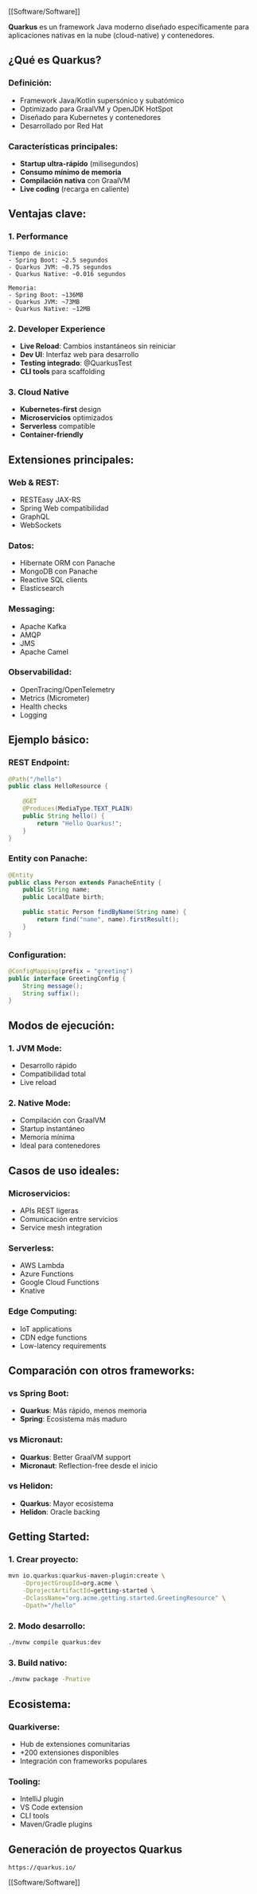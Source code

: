 [[Software/Software]]

**Quarkus** es un framework Java moderno diseñado específicamente para aplicaciones nativas en la nube (cloud-native) y contenedores.

## ¿Qué es Quarkus?

### **Definición:**

- Framework Java/Kotlin supersónico y subatómico
- Optimizado para GraalVM y OpenJDK HotSpot
- Diseñado para Kubernetes y contenedores
- Desarrollado por Red Hat

### **Características principales:**

- **Startup ultra-rápido** (milisegundos)
- **Consumo mínimo de memoria**
- **Compilación nativa** con GraalVM
- **Live coding** (recarga en caliente)

## Ventajas clave:

### **1. Performance**

```
Tiempo de inicio:
- Spring Boot: ~2.5 segundos
- Quarkus JVM: ~0.75 segundos  
- Quarkus Native: ~0.016 segundos

Memoria:
- Spring Boot: ~136MB
- Quarkus JVM: ~73MB
- Quarkus Native: ~12MB
```

### **2. Developer Experience**

- **Live Reload**: Cambios instantáneos sin reiniciar
- **Dev UI**: Interfaz web para desarrollo
- **Testing integrado**: @QuarkusTest
- **CLI tools** para scaffolding

### **3. Cloud Native**

- **Kubernetes-first** design
- **Microservicios** optimizados
- **Serverless** compatible
- **Container-friendly**

## Extensiones principales:

### **Web & REST:**

- RESTEasy JAX-RS
- Spring Web compatibilidad
- GraphQL
- WebSockets

### **Datos:**

- Hibernate ORM con Panache
- MongoDB con Panache
- Reactive SQL clients
- Elasticsearch

### **Messaging:**

- Apache Kafka
- AMQP
- JMS
- Apache Camel

### **Observabilidad:**

- OpenTracing/OpenTelemetry
- Metrics (Micrometer)
- Health checks
- Logging

## Ejemplo básico:

### **REST Endpoint:**

```Java
@Path("/hello")
public class HelloResource {
    
    @GET
    @Produces(MediaType.TEXT_PLAIN)
    public String hello() {
        return "Hello Quarkus!";
    }
}
```

### **Entity con Panache:**

```Java
@Entity
public class Person extends PanacheEntity {
    public String name;
    public LocalDate birth;
    
    public static Person findByName(String name) {
        return find("name", name).firstResult();
    }
}
```

### **Configuration:**

```Java
@ConfigMapping(prefix = "greeting")
public interface GreetingConfig {
    String message();
    String suffix();
}
```

## Modos de ejecución:

### **1. JVM Mode:**

- Desarrollo rápido
- Compatibilidad total
- Live reload

### **2. Native Mode:**

- Compilación con GraalVM
- Startup instantáneo
- Memoria mínima
- Ideal para contenedores

## Casos de uso ideales:

### **Microservicios:**

- APIs REST ligeras
- Comunicación entre servicios
- Service mesh integration

### **Serverless:**

- AWS Lambda
- Azure Functions
- Google Cloud Functions
- Knative

### **Edge Computing:**

- IoT applications
- CDN edge functions
- Low-latency requirements

## Comparación con otros frameworks:

### **vs Spring Boot:**

- **Quarkus**: Más rápido, menos memoria
- **Spring**: Ecosistema más maduro

### **vs Micronaut:**

- **Quarkus**: Better GraalVM support
- **Micronaut**: Reflection-free desde el inicio

### **vs Helidon:**

- **Quarkus**: Mayor ecosistema
- **Helidon**: Oracle backing

## Getting Started:

### **1. Crear proyecto:**

```bash
mvn io.quarkus:quarkus-maven-plugin:create \
    -DprojectGroupId=org.acme \
    -DprojectArtifactId=getting-started \
    -DclassName="org.acme.getting.started.GreetingResource" \
    -Dpath="/hello"
```

### **2. Modo desarrollo:**

```bash
./mvnw compile quarkus:dev
```


### **3. Build nativo:**

```bash
./mvnw package -Pnative
```

## Ecosistema:

### **Quarkiverse:**

- Hub de extensiones comunitarias
- +200 extensiones disponibles
- Integración con frameworks populares

### **Tooling:**

- IntelliJ plugin
- VS Code extension
- CLI tools
- Maven/Gradle plugins


## Generación de proyectos Quarkus
	
	https://quarkus.io/

[[Software/Software]]